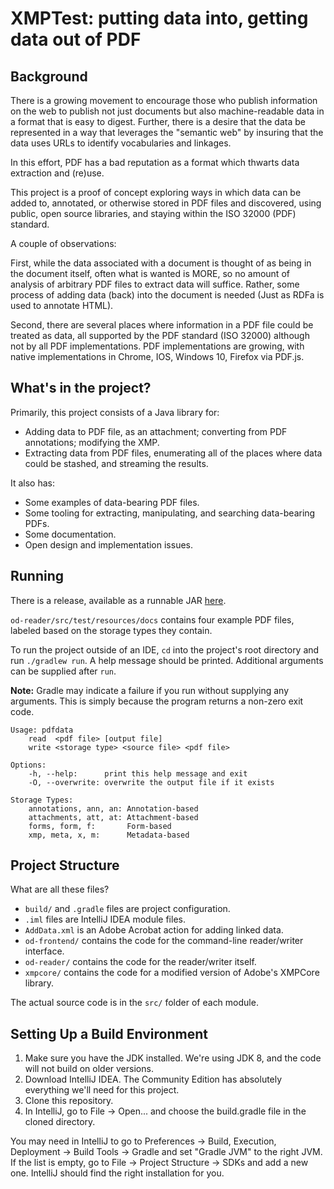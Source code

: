 # XMPTest: putting data into, getting data out of PDF

## Background

There is a growing movement to encourage those who publish information on the web to publish not just documents but also machine-readable data in a format that is easy to digest. Further, there is a desire that the data be represented in a way that leverages the "semantic web" by insuring that the data uses URLs to identify vocabularies and linkages.

In this effort, PDF has a bad reputation as a format which thwarts data extraction and (re)use.

This project is a proof of concept exploring ways in which data can be added to, annotated, or otherwise stored in PDF
files and discovered, using public, open source libraries, and staying within the ISO 32000 (PDF) standard.

A couple of observations: 

First, while the data associated with a document is thought of as being in the document itself, often what is wanted is MORE, so no amount of analysis of arbitrary PDF files to extract data will suffice. Rather, some process of adding data (back) into the document is needed (Just as RDFa is used to annotate HTML).  

Second, there are several places where information in a PDF file could be treated as data, all supported by the PDF standard (ISO 32000) although not by all PDF implementations. PDF implementations are growing, with native implementations in Chrome, IOS, Windows 10, Firefox via PDF.js.

## What's in the project?

Primarily, this project consists of a Java library for:

* Adding data to PDF file, as an attachment; converting from PDF annotations; modifying the XMP. 
* Extracting data from PDF files, enumerating all of the places where data could be stashed, and streaming the results.

It also has:

* Some examples of data-bearing PDF files.
* Some tooling for extracting, manipulating, and searching data-bearing PDFs.
* Some documentation.
* Open design and implementation issues.


## Running

There is a release, available as a runnable JAR [here](https://github.com/Aiybe/xmptest/releases).

`od-reader/src/test/resources/docs` contains four example PDF files, labeled based on the storage types they contain.

To run the project outside of an IDE, `cd` into the project's root directory and run `./gradlew run`. 
A help message should be printed. Additional arguments can be supplied after `run`.

__Note:__ Gradle may indicate a failure if you run without supplying any arguments.
This is simply because the program returns a non-zero exit code.

    Usage: pdfdata
        read  <pdf file> [output file]
        write <storage type> <source file> <pdf file>
    
    Options:
        -h, --help:      print this help message and exit
        -O, --overwrite: overwrite the output file if it exists
    
    Storage Types:
        annotations, ann, an: Annotation-based
        attachments, att, at: Attachment-based
        forms, form, f:       Form-based
        xmp, meta, x, m:      Metadata-based

## Project Structure

What are all these files?

* `build/` and `.gradle` files are project configuration.
* `.iml` files are IntelliJ IDEA module files.
* `AddData.xml` is an Adobe Acrobat action for adding linked data.
* `od-frontend/` contains the code for the command-line reader/writer interface.
* `od-reader/` contains the code for the reader/writer itself.
* `xmpcore/` contains the code for a modified version of Adobe's XMPCore library.

The actual source code is in the `src/` folder of each module.

## Setting Up a Build Environment

1. Make sure you have the JDK installed. We're using JDK 8, and the code will not build on older versions.
2. Download IntelliJ IDEA. The Community Edition has absolutely everything we'll need for this project.
3. Clone this repository.
4. In IntelliJ, go to File -> Open... and choose the build.gradle file in the cloned directory.

You may need in IntelliJ to go to Preferences -> Build, Execution, Deployment -> Build Tools -> Gradle
and set "Gradle JVM" to the right JVM. If the list is empty, go to File -> Project Structure -> SDKs and 
add a new one. IntelliJ should find the right installation for you.

